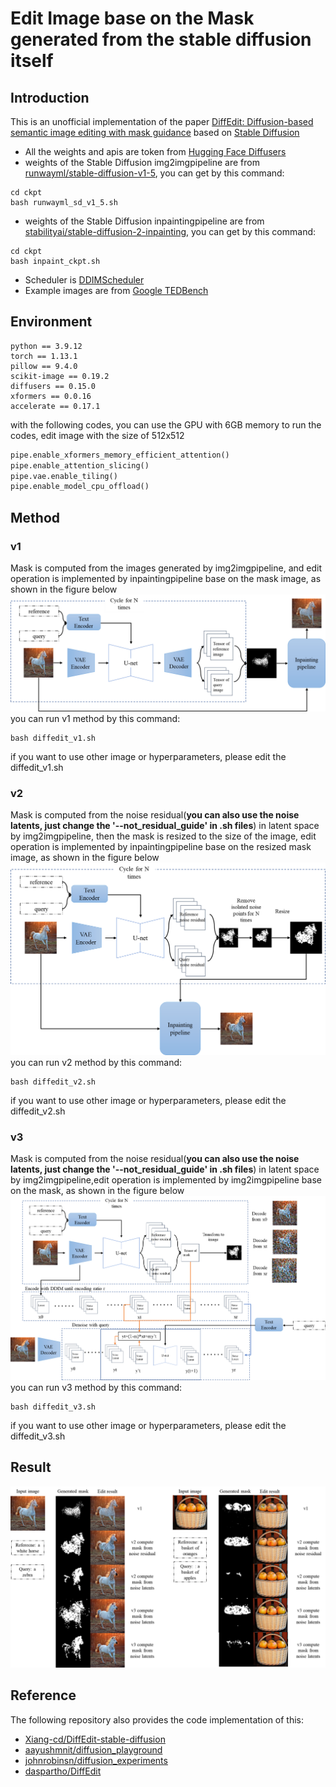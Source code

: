 # Edit Image base on the Mask generated from the stable diffusion itself
## Introduction 
This is an unofficial implementation of the paper [DiffEdit: Diffusion-based semantic image editing with mask guidance](https://arxiv.org/abs/2210.11427) based on [Stable Diffusion](https://arxiv.org/abs/2112.10752) 
* All the weights and apis are token from [Hugging Face Diffusers](https://huggingface.co/docs/diffusers/index)
* weights of the Stable Diffusion img2imgpipeline are from [runwayml/stable-diffusion-v1-5](https://huggingface.co/runwayml/stable-diffusion-v1-5), you can get by this command:
```shell
cd ckpt
bash runwayml_sd_v1_5.sh
```
* weights of the Stable Diffusion inpaintingpipeline are from [stabilityai/stable-diffusion-2-inpainting](https://huggingface.co/stabilityai/stable-diffusion-2-inpainting), you can get by this command:
```shell
cd ckpt
bash inpaint_ckpt.sh
```
* Scheduler is [DDIMScheduler](https://huggingface.co/docs/diffusers/api/schedulers/ddim)
* Example images are from [Google TEDBench](https://github.com/imagic-editing/imagic-editing.github.io/tree/main/tedbench)
## Environment
```
python == 3.9.12
torch == 1.13.1
pillow == 9.4.0
scikit-image == 0.19.2
diffusers == 0.15.0
xformers == 0.0.16
accelerate == 0.17.1
```
with the following codes, you can use the GPU with 6GB memory to run the codes, edit image with the size of 512x512 
```python
pipe.enable_xformers_memory_efficient_attention()
pipe.enable_attention_slicing()
pipe.vae.enable_tiling()
pipe.enable_model_cpu_offload()
```
## Method
### v1
Mask is computed from the images generated by img2imgpipeline, and edit operation is implemented by inpaintingpipeline base on the mask image, as shown in the figure below
![](./png/diffedit_v1.png)
you can run v1 method by this command:
```shell
bash diffedit_v1.sh
```
if you want to use other image or hyperparameters, please edit the diffedit_v1.sh
### v2
Mask is computed from the noise residual(**you can also use the noise latents, just change the '--not_residual_guide' in .sh files**) in latent space by img2imgpipeline, then the mask is resized to the size of the image, edit operation is implemented by inpaintingpipeline base on the resized mask image, as shown in the figure below
![](./png/diffedit_v2.png)
you can run v2 method by this command:
```shell
bash diffedit_v2.sh
```
if you want to use other image or hyperparameters, please edit the diffedit_v2.sh
### v3
Mask is computed from the noise residual(**you can also use the noise latents, just change the '--not_residual_guide' in .sh files**) in latent space by img2imgpipeline,edit operation is implemented by img2imgpipeline base on the mask, as shown in the figure below
![](./png/diffedit_v3.png)
you can run v3 method by this command:
```shell
bash diffedit_v3.sh
```
if you want to use other image or hyperparameters, please edit the diffedit_v3.sh
## Result
![](./png/demo.png)
## Reference
The following repository also provides the code implementation of this:
* [Xiang-cd/DiffEdit-stable-diffusion](https://github.com/Xiang-cd/DiffEdit-stable-diffusion)
* [aayushmnit/diffusion_playground](https://github.com/aayushmnit/diffusion_playground/blob/main/notebooks/4_DiffEdit_v4.ipynb)
* [johnrobinsn/diffusion_experiments](https://github.com/johnrobinsn/diffusion_experiments/blob/main/DiffEdit.ipynb)
* [daspartho/DiffEdit](https://github.com/daspartho/DiffEdit)


